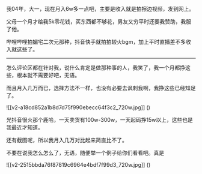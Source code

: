 



我04年，大一，现在月入6w多一点吧，主要是收入就是拍擦边视频，发到网上。

父母一个月才给我5k零花钱，买东西都不够花，男友又穷平时还要我赞助，我服了他。

哔哩哔哩拍媚宅二次元那种，抖音快手就拍拍较火bgm，加上平时直播差不多收入就这些了。



---

怎么评论区都在针对我，说什么肯定是做那种事的人，我笑了，我一个月都挣这些，根本就不需要好吧，无语。

而且月入几万而已，选择方法不一样，也没有必要去讽刺我啊，我挣这些已经知足了。

  


  


![[v2-a18cd852a1b8d7d75f990ebecc64f3c2_720w.jpg]]
()

  


光抖音很火那个鹿哈，一天卖货有100w-300w，一天起码挣15w以上，这些也是我最近才知道。

还有截图呢，所以我月入几万对比起来简直比不了。

不要在说我怎么怎么了，无语，随便举一个例子给你们看看吧。真是

![[v2-2515bbda76f87819c6964e4bdf7f99d3_720w.jpg]]
()





